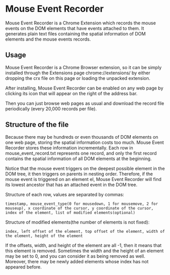 # Mouse Event Recorder

Mouse Event Recorder is a Chrome Extension which records the mouse events on the DOM elements that have events attached to them. It generates plain text files containing the spatial information of DOM elements and the mouse events records.

## Usage

Mouse Event Recorder is a Chrome Browser extension, so it can be simply installed through the Extensions page chrome://extensions/ by either dropping the crx file on this page or loading the unpacked extension.

After installing, Mouse Event Recorder can be enabled on any web page by clicking its icon that will appear on the right of the address bar.

Then you can just browse web pages as usual and download the record file periodically (every 20,000 records per file).

## Structure of the file

Because there may be hundreds or even thousands of DOM elements on one web page, storing the spatial information costs too much. Mouse Event Recorder stores these information incrementally. Each row in mouse_event_record.txt represents one record, and only the first record contains the spatial information of all DOM elements at the beginning.

Notice that the mouse event triggers on the deepest possible element in the DOM tree, it then triggers on parents in nesting order. Therefore, if the mouse event is triggered on an element el, Mouse Event Recorder will find its lowest ancestor that has an attached event in the DOM tree.

Structure of each row, values are separated by commas:
```text
timestamp, mouse_event_type(0 for mousedown, 1 for mousemove, 2 for mouseup), x coordinate of the cursor, y coordinate of the cursor, index of the element, list of modified elements(optional)
```

Structure of modified elements(the number of elements is not fixed):
```text
index, left offset of the element, top offset of the element, width of the element, height of the element
```

If the offsets, width, and height of the element are all -1, then it means that this element is removed. Sometimes the width and the height of an element may be set to 0, and you can consider it as being removed as well. Moreover, there may be newly added elements whose index has not appeared before.
